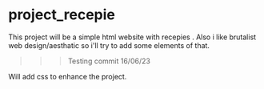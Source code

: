 
# project_recepie

This project will be a simple html website with recepies . Also i like brutalist web design/aesthatic so i'll try to add some elements of that.

>>>Testing commit
16/06/23

Will add css to enhance the project.

